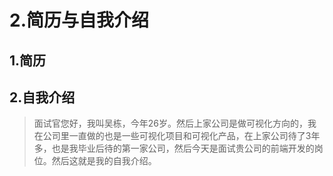 # 2.简历与自我介绍

## 1.简历

## 2.自我介绍

>面试官您好，我叫吴栋，今年26岁。然后上家公司是做可视化方向的，我在公司里一直做的也是一些可视化项目和可视化产品，在上家公司待了3年多，也是我毕业后待的第一家公司，然后今天是面试贵公司的前端开发的岗位。然后这就是我的自我介绍。

